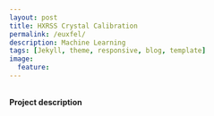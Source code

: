 ```yaml
---
layout: post
title: HXRSS Crystal Calibration
permalink: /euxfel/
description: Machine Learning
tags: [Jekyll, theme, responsive, blog, template]
image:
  feature:
---
```

<br>**Project description**
